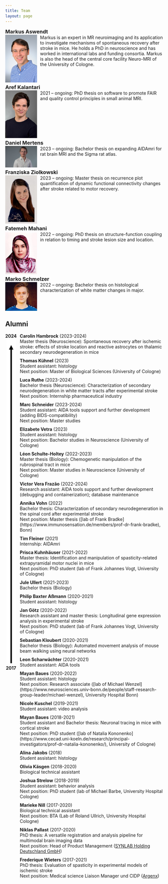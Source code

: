 ```yaml
---
title: Team
layout: page
---
```

<style>
    h3 {
        margin-bottom: 0;
        margin-top: 0;
    }
    .clearfix::after {
        content: ""; 
        clear: both; 
        display: table;
    }
    .team-member {
        margin-bottom: 5px;
    }
    .team-member img {
        margin-right: 10px;
    }
    .alumni-entry {
        margin-bottom: 10px;
    }
    .alumni-entry b {
        display: inline-block;
    }
    .alumni-entry .year {
        display: inline;
    }
</style>

### Markus Aswendt
<div class="clearfix team-member">
    <img src="img/aswendt_markus_MFK_5702_corrected_small.JPG"
         alt="Testimage"
         style="width: 20%; height: auto; float: left;" />
    Markus is an expert in MR neuroimaging and its application to investigate mechanisms of spontaneous recovery after stroke in mice. He holds a PhD in neuroscience and has worked in international labs and funding consortia. Markus is also the head of the central core facility Neuro-MRI of the University of Cologne.
</div>

### Aref Kalantari
<div class="clearfix team-member">
    <img src="img/Aref_Kalantari.jpeg"
         alt="Testimage"
         style="width: 20%; height: auto; float: left;" />
    2021 – ongoing: PhD thesis on software to promote FAIR and quality control principles in small animal MRI.
</div>

### Daniel Mertens
<div class="clearfix team-member">
    <img src="img/Daniel_Mertens_2023.jpg"
         alt="Testimage"
         style="width: 20%; height: auto; float: left;" />
    2023 – ongoing: Bachelor thesis on expanding AIDAmri for rat brain MRI and the Sigma rat atlas.
</div>

### Franziska Ziolkowski
<div class="clearfix team-member">
    <img src="img/Franziska_2022-12-14 09.30.06.jpg"
         alt="Testimage"
         style="width: 20%; height: auto; float: left;" />
    2023 – ongoing: Master thesis on recurrence plot quantification of dynamic functional connectivity changes after stroke related to motor recovery.
</div>

### Fatemeh Mahani
<div class="clearfix team-member">
    <img src="img/FatemehMahani.jpg"
         alt="Testimage"
         style="width: 20%; height: auto; float: left;" />
    2022 – ongoing: PhD thesis on structure-function coupling in relation to timing and stroke lesion size and location.
</div>

### Marko Schmelzer
<div class="clearfix team-member">
    <img src="img/Marko_2022-12-14 09.27.52.jpg"
         alt="Testimage"
         style="width: 20%; height: auto; float: left;" />
    2022 – ongoing: Bachelor thesis on histological characterization of white matter changes in major.
</div>

## Alumni

<div style="display: flex; align-items: flex-start;">
    <div style="flex-shrink: 0; display: flex; flex-direction: column; align-items: center; height: 100%;">
        <div style="margin-bottom: 5px; font-weight: bold;">2024</div>
        <img src="img/timeline.svg" alt="Timeline" style="flex-grow: 1; margin: 0;" />
        <div style="margin-top: 5px; font-weight: bold;">2017</div>
    </div>
    <div style="margin-left: 10px;">
        <div class="alumni-entry">
            <b>Carolin Hambrock</b> (2023-2024)<br>
            Master thesis (Neuroscience): Spontaneous recovery after ischemic stroke: effects of stroke location and reactive astrocytes on thalamic secondary neurodegeneration in mice<br>
        </div>
        <div class="alumni-entry">
            <b>Thomas Kühnel</b> (2023)<br>
            Student assistant: histology<br>
            Next position: Master of Biological Sciences (University of Cologne)
        </div>
        <div class="alumni-entry">
            <b>Luca Ruthe</b> (2023-2024)<br>
            Bachelor thesis (Neuroscience): Characterization of secondary neurodegeneration in white matter tracts after experimental stroke<br>
            Next position: Internship pharmaceutical industry
        </div>
        <div class="alumni-entry">
            <b>Marc Schneider</b> (2023-2024)<br>
            Student assistant: AIDA tools support and further development (adding BIDS-compatibility)<br>
            Next position: Master studies
        </div>
        <div class="alumni-entry">
            <b>Elizabete Vetra</b> (2023)<br>
            Student assistant: histology<br>
            Next position: Bachelor studies in Neuroscience (University of Cologne)
        </div>
        <div class="alumni-entry">
            <b>Léon Schulte-Holtey</b> (2022-2023)<br>
            Master thesis (Biology): Chemogenetic manipulation of the rubrospinal tract in mice<br>
            Next position: Master studies in Neuroscience (University of Cologne)
        </div>
        <div class="alumni-entry">
            <b>Victor Vera Frazão</b> (2022-2024)<br>
            Research assistant: AIDA tools support and further development (debugging and containerization); database maintenance<br>
        </div>
        <div class="alumni-entry">
            <b>Annika Vohn</b> (2022)<br>
            Bachelor thesis: Characterization of secondary neurodegeneration in the spinal cord after experimental stroke<br>
            Next position: Master thesis ([lab of Frank Bradke](https://www.immunosensation.de/members/prof-dr-frank-bradke), Bonn)
        </div>
        <div class="alumni-entry">
            <b>Tim Fleiner</b> (2021)<br>
            Internship: AIDAmri<br>
        </div>
        <div class="alumni-entry">
            <b>Prisca Kuhnhäuser</b> (2021-2022)<br>
            Master thesis: Identification and manipulation of spasticity-related extrapyramidal motor nuclei in mice<br>
            Next position: PhD student (lab of Frank Johannes Vogt, University of Cologne)
        </div>
        <div class="alumni-entry">
            <b>Jule Ullert</b> (2021-2023)<br>
            Bachelor thesis (Biology)<br>
        </div>
        <div class="alumni-entry">
            <b>Philip Baxter Aßmann</b> (2020-2021)<br>
            Student assistant: histology<br>
        </div>
        <div class="alumni-entry">
            <b>Jan Götz</b> (2020-2022)<br>
            Research assistant and master thesis: Longitudinal gene expression analysis in experimental stroke<br>
            Next position: PhD student (lab of Frank Johannes Vogt, University of Cologne)
        </div>
        <div class="alumni-entry">
            <b>Sebastian Kloubert</b> (2020-2021)<br>
            Bachelor thesis (Biology): Automated movement analysis of mouse beam walking using neural networks<br>
        </div>
        <div class="alumni-entry">
            <b>Leon Scharwächter</b> (2020-2021)<br>
            Student assistant: AIDA tools<br>
        </div>
        <div class="alumni-entry">
            <b>Mayan Baues</b> (2020-2022)<br>
            Student assistant: histology<br>
            Next position: Research associate ([lab of Michael Wenzel](https://www.neurosciences.univ-bonn.de/people/staff-research-group-leader/michael-wenzel), University Hospital Bonn)
        </div>
        <div class="alumni-entry">
            <b>Nicole Kuschel</b> (2019-2021)<br>
            Student assistant: video analysis<br>
        </div>
        <div class="alumni-entry">
            <b>Mayan Baues</b> (2018-2021)<br>
            Student assistant and Bachelor thesis: Neuronal tracing in mice with cortical stroke<br>
            Next position: PhD student ([lab of Natalia Kononenko](https://www.cecad.uni-koeln.de/research/principal-investigators/prof-dr-natalia-kononenko/), University of Cologne)
        </div>
        <div class="alumni-entry">
            <b>Alina Jakobs</b> (2018)<br>
            Student assistant: histology<br>
        </div>
        <div class="alumni-entry">
            <b>Olivia Käsgen</b> (2018-2020)<br>
            Biological technical assistant<br>
        </div>
        <div class="alumni-entry">
            <b>Joshua Strelow</b> (2018-2019)<br>
            Student assistant: behavior analysis<br>
            Next position: PhD student (lab of Michael Barbe, University Hospital Cologne)
        </div>
        <div class="alumni-entry">
            <b>Marieke Nill</b> (2017-2020)<br>
            Biological technical assistant<br>
            Next position: BTA (Lab of Roland Ullrich, University Hospital Cologne)
        </div>
        <div class="alumni-entry">
            <b>Niklas Pallast</b> (2017-2020)<br>
            PhD thesis: A versatile registration and analysis pipeline for multimodal brain imaging data<br>
            Next position: Head of Product Management (<a href="https://www.synlab.de/" title="SYNLAB Holding Deutschland GmbH">SYNLAB Holding Deutschland GmbH</a>)
        </div>
        <div class="alumni-entry">
            <b>Frederique Wieters</b> (2017-2021)<br>
            PhD thesis: Evaluation of spasticity in experimental models of ischemic stroke<br>
            Next position: Medical science Liaison Manager und CIDP (<a href="https://www.argenx.de/" title="Argenx">Argenx</a>)
        </div>
    </div>
</div>
